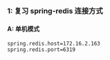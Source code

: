 ### 1: 复习 spring-redis 连接方式

#### A: 单机模式

```ymal
spring.redis.host=172.16.2.163
spring.redis.port=6319
```

